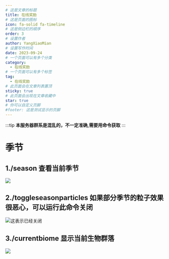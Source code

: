 ```yaml
---
# 这是文章的标题
title: 在线奖励
# 这是页面的图标
icon: fa-solid fa-timeline
# 这是侧边栏的顺序
order: 3
# 设置作者
author: YangXiaoMian
# 设置写作时间
date: 2023-09-24
# 一个页面可以有多个分类
category:
  - 在线奖励
# 一个页面可以有多个标签
tag:
  - 在线奖励
# 此页面会在文章列表置顶
sticky: true
# 此页面会出现在文章收藏中
star: true
# 你可以自定义页脚
#footer: 这是测试显示的页脚
---
```

:::tip
**本服务器群系是混乱的，不一定准确,需要用命令获取**
:::

# 季节

## **1./season 查看当前季节**

![](https://m1.miaomc.cn/uploads/20230924_65103155c476e.png)

## **2./toggleseasonparticles 如果部分季节的粒子效果很恶心，可以运行此命令关闭**

![这表示已经关闭](https://m1.miaomc.cn/uploads/20230924_65103222a142b.png)

## **3./currentbiome 显示当前生物群落**

![](https://m1.miaomc.cn/uploads/20230924_6510327bc81d7.png)
